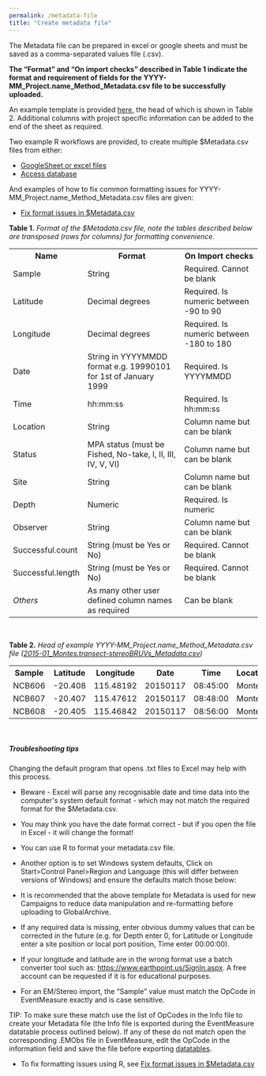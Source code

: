 ```yaml
---
permalink: /metadata-file
title: "Create metadata file"
---
```

The Metadata file can be prepared in excel or google sheets and must be saved as a comma-separated values file (.csv). 

**The “Format” and “On import checks” described in Table 1 indicate the format and requirement of fields for the YYYY-MM_Project.name_Method_Metadata.csv file to be successfully uploaded.**

An example template is provided [here](https://docs.google.com/spreadsheets/d/10N9d1bSo7Y-DPvp7xigQwlzH68wZ8rR_LXIETSNGKTE/edit?usp=sharing), the head of which is shown in Table 2. Additional columns with project specific information can be added to the end of the sheet as required.

Two example R workflows are provided, to create multiple $Metadata.csv files from either:
* [GoogleSheet or excel files](https://drive.google.com/open?id=0B3r8G-BQG6W8WU1mQmdaUnFTSmc)
* [Access database](https://drive.google.com/open?id=0B3r8G-BQG6W8ck8tN1pNclgyVXc)

And examples of how to fix common formatting issues for YYYY-MM_Project.name_Method_Metadata.csv files are given:
* [Fix format issues in $Metadata.csv](https://drive.google.com/open?id=0B3r8G-BQG6W8TF9yVzJxU3Z3Qjg)

**Table 1.** <i>Format of the $Metadata.csv file, note the tables described below are transposed (rows for columns) for formatting convenience. </i>
<table class="simpleTable">
  <tr>
    <th>Name</th>
    <th>Format</th> 
    <th>On Import checks</th>
  </tr>
  <tr>
    <td>Sample</td>
    <td>String</td>
    <td>Required. Cannot be blank</td>
  </tr>
  <tr>
    <td>Latitude</td>
    <td>Decimal degrees</td>
    <td>Required. Is numeric between -90 to 90</td>
  </tr>
  <tr>
    <td>Longitude</td>
    <td>Decimal degrees</td>
    <td>Required. Is numeric between -180 to 180</td>
  </tr>
  <tr>
    <td>Date</td>
    <td>String in YYYYMMDD format e.g. 19990101 for 1st of January 1999</td>
    <td>Required. Is YYYYMMDD</td>
  </tr>
  <tr>
    <td>Time</td>
    <td>hh:mm:ss</td>
    <td>Required. Is hh:mm:ss</td>
  </tr>
    <tr>
    <td>Location</td>
    <td>String</td>
    <td>Column name but can be blank</td>
  </tr>
    <tr>
    <td>Status</td>
    <td>MPA status (must be Fished, No-take, I, II, III, IV, V, VI)</td>
    <td>Column name but can be blank</td>
  </tr>
  <tr>
    <td>Site</td>
    <td>String</td>
    <td>Column name but can be blank</td>
  </tr>
  <tr>
    <td>Depth</td>
    <td>Numeric</td>
    <td>Required. Is numeric</td>
  </tr>
    <tr>
    <td>Observer</td>
    <td>String</td>
    <td>Column name but can be blank</td>
  </tr>
    <tr>
    <td>Successful.count</td>
    <td>String (must be Yes or No)</td>
    <td>Required. Cannot be blank</td>
  </tr>
  <tr>
    <td>Successful.length</td>
    <td>String (must be Yes or No)</td>
    <td>Required. Cannot be blank</td>
  </tr>
    <tr>
    <td><i>Others</i></td>
    <td>As many other user defined column names as required</td>
    <td>Can be blank</td>
  </tr>
</table>
<br>

**Table 2.**<i> Head of example YYYY-MM_Project.name_Method_Metadata.csv file 
([2015-01_Montes.transect-stereoBRUVs_Metadata.csv](https://docs.google.com/spreadsheets/d/10N9d1bSo7Y-DPvp7xigQwlzH68wZ8rR_LXIETSNGKTE/edit?usp=sharing)) </i><br>
<table class="simpleTable">
  <tr>
    <th>Sample</th>
    <th>Latitude</th> 
    <th>Longitude</th>
    <th>Date</th>
    <th>Time</th> 
    <th>Location</th>
    <th>Status</th>
    <th>Site</th> 
    <th>Depth</th>
    <th>Observer</th>
    <th>Successful.count</th> 
    <th>Successful.length</th>
  </tr>
  <tr>
    <td>NCB606</td>
    <td>-20.408</td>
    <td>115.48192</td>
    <td>20150117</td>
    <td>08:45:00</td>
    <td>Montes</td>
    <td>Fished</td>
    <td>1</td>
    <td>25.7</td>
    <td>Tim</td>
    <td>Yes</td> 
    <td>Yes</td>
  </tr>
  <tr>
    <td>NCB607</td>
    <td>-20.407</td>
    <td>115.47612</td>
    <td>20150117</td>
    <td>08:48:00</td>
    <td>Montes</td>
    <td>Fished</td>
    <td>1</td>
    <td>29</td>
    <td>Tim</td>
    <td>Yes</td>
    <td>Yes</td>
  </tr>
  <tr>
    <td>NCB608</td>
    <td>-20.405</td>
    <td>115.46842</td>
    <td>20150117</td>
    <td>08:56:00</td>
    <td>Montes</td>
    <td>Fished</td>
    <td>1</td>
    <td>30.4</td>
    <td>Tim</td>
    <td>Yes</td>
    <td>Yes</td>
  </tr>
</table>
<br>

##### <a name="Troubleshooting-tips"></a>Troubleshooting tips
Changing the default program that opens .txt files to Excel may help with this process.
* Beware - Excel will parse any recognisable date and time data into the computer's system default format - which may not match the required format for the $Metadata.csv.
* You may think you have the date format correct  - but if you open the file in Excel - it will change the format!
* You can use R to format your metadata.csv file.
* Another option is to set Windows system defaults, Click on Start>Control Panel>Region and Language (this will differ between versions of Windows) and ensure the defaults match those below: 

* It is recommended that the above template for Metadata is used for new Campaigns to reduce data manipulation and re-formatting before uploading to GlobalArchive. 
* If any required data is missing, enter obvious dummy values that can be corrected in the future (e.g. for Depth enter 0, for Latitude or Longitude enter a site position or local port position, Time enter 00:00:00).
* If your longitude and latitude are in the wrong format use a batch converter tool such as: https://www.earthpoint.us/SignIn.aspx. A free account can be requested if it is for educational purposes. 
* For an EM/Stereo import, the “Sample” value must match the OpCode in EventMeasure exactly and is case sensitive. 

TIP: To make sure these match use the list of OpCodes in the Info file to create your Metadata file (the Info file is exported during the EventMeasure datatable process outlined below). If any of these do not match open the corresponding .EMObs file in EventMeasure, edit the OpCode in the information field and save the file before exporting [datatables](https://globalarchivemanual.github.io/guide/eventmeasure-datatables).
* To fix formatting issues using R, see  [Fix format issues in $Metadata.csv](https://drive.google.com/open?id=0B3r8G-BQG6W8TF9yVzJxU3Z3Qjg)
